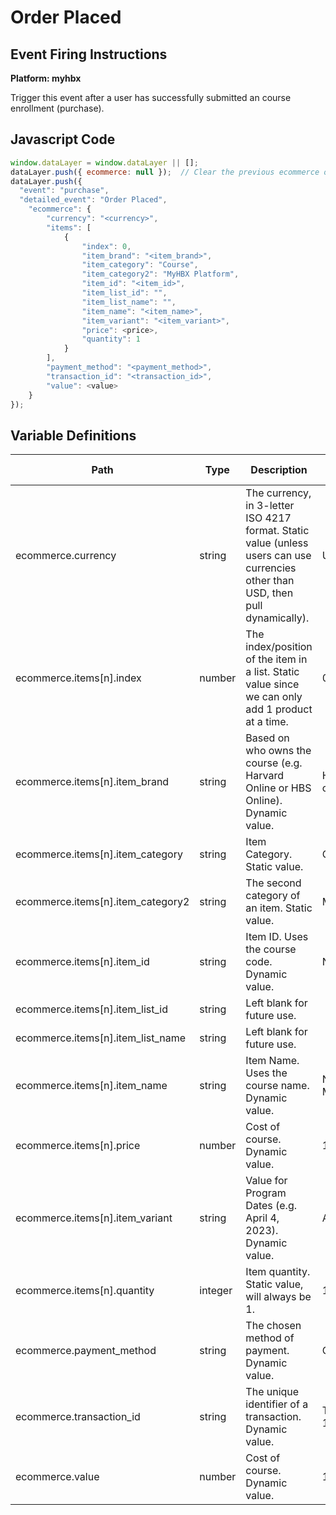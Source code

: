 # Order Placed

### 

## Event Firing Instructions

<p><strong>Platform: myhbx</strong></p>
<p>Trigger this event after a user has successfully submitted an course enrollment (purchase).</p>


## Javascript Code
```js
window.dataLayer = window.dataLayer || [];
dataLayer.push({ ecommerce: null });  // Clear the previous ecommerce object.
dataLayer.push({
  "event": "purchase",
  "detailed_event": "Order Placed",
    "ecommerce": {
        "currency": "<currency>",
        "items": [
            {
                "index": 0,
                "item_brand": "<item_brand>",
                "item_category": "Course",
                "item_category2": "MyHBX Platform",
                "item_id": "<item_id>",
                "item_list_id": "",
                "item_list_name": "",
                "item_name": "<item_name>",
                "item_variant": "<item_variant>",
                "price": <price>,
                "quantity": 1
            }
        ],
        "payment_method": "<payment_method>",
        "transaction_id": "<transaction_id>",
        "value": <value>
    }
});
```

## Variable Definitions

|Path|Type|Description|Example|Pattern|Min Length|Max Length|Minimum|Maximum|Multiple Of|
| --- | --- | --- | --- | --- | --- | --- | --- | --- | --- |
|ecommerce.currency|string|The currency, in 3-letter ISO 4217 format. Static value (unless users can use currencies other than USD, then pull dynamically). |USD|||||||
|ecommerce.items[n].index|number|The index/position of the item in a list. Static value since we can only add 1 product at a time. |0|||||||
|ecommerce.items[n].item_brand|string|Based on who owns the course (e.g. Harvard Online or HBS Online). Dynamic value.|Harvard Online or HBS Online|||||||
|ecommerce.items[n].item_category|string|Item Category. Static value. |Course|||||||
|ecommerce.items[n].item_category2|string|The second category of an item. Static value.|MyHBX Platform|||||||
|ecommerce.items[n].item_id|string|Item ID. Uses the course code. Dynamic value. |NEGO|||||||
|ecommerce.items[n].item_list_id|string|Left blank for future use.||||||||
|ecommerce.items[n].item_list_name|string|Left blank for future use.||||||||
|ecommerce.items[n].item_name|string|Item Name. Uses the course name. Dynamic value.|Negotiation Mastery|||||||
|ecommerce.items[n].price|number|Cost of course. Dynamic value.|1750|||||||
|ecommerce.items[n].item_variant|string|Value for Program Dates (e.g. April 4, 2023). Dynamic value.|April 4, 2023|||||||
|ecommerce.items[n].quantity|integer|Item quantity. Static value, will always be 1. |1|||||||
|ecommerce.payment_method|string|The chosen method of payment. Dynamic value. |Credit Card|||||||
|ecommerce.transaction_id|string|The unique identifier of a transaction. Dynamic value.|T\_12345, 19283j2nm9jdjs|^[a-zA-Z0-9]{6,20}$|6|20||||
|ecommerce.value|number|Cost of course. Dynamic value. |1750|||||||


